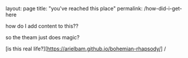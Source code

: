 layout: page
title: "you've reached this place"
permalink: /how-did-i-get-here

how do I add content to this??

so the theam just does magic?

[is this real life?][https://arielbam.github.io/bohemian-rhapsody/] /
